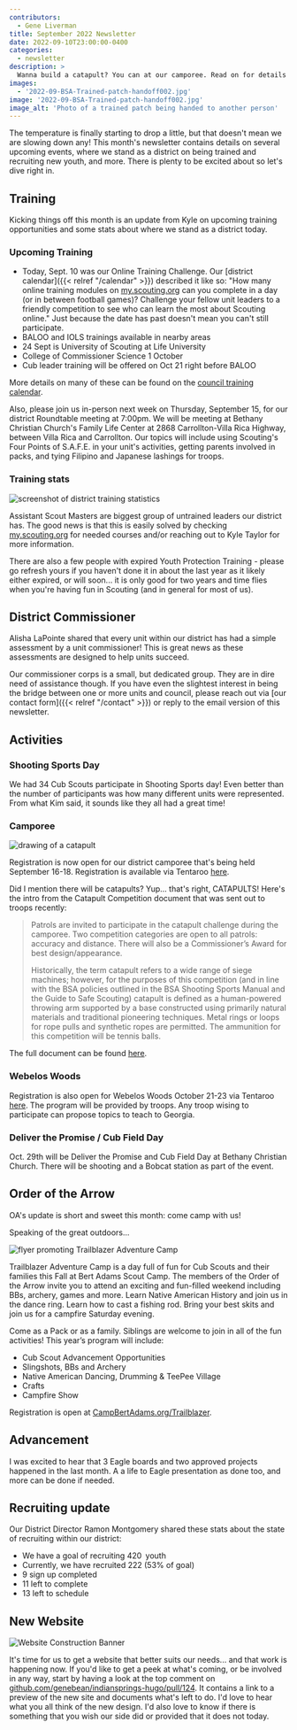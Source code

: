 ```yaml
---
contributors:
  - Gene Liverman
title: September 2022 Newsletter
date: 2022-09-10T23:00:00-0400
categories:
  - newsletter
description: >
  Wanna build a catapult? You can at our camporee. Read on for details on this, training, recruiting, several more events, and our upcoming website overhaul.
images:
  - '2022-09-BSA-Trained-patch-handoff002.jpg'
image: '2022-09-BSA-Trained-patch-handoff002.jpg'
image_alt: 'Photo of a trained patch being handed to another person'
---
```


The temperature is finally starting to drop a little, but that doesn't mean we are slowing down any! This month's newsletter contains details on several upcoming events, where we stand as a district on being trained and recruiting new youth, and more. There is plenty to be excited about so let's dive right in.

## Training

Kicking things off this month is an update from Kyle on upcoming training opportunities and some stats about where we stand as a district today.

### Upcoming Training

- Today, Sept. 10 was our Online Training Challenge. Our [district calendar]({{< relref "/calendar" >}}) described it like so: "How many online training modules on [my.scouting.org](http://my.scouting.org) can you complete in a day (or in between football games)? Challenge your fellow unit leaders to a friendly competition to see who can learn the most about Scouting online." Just because the date has past doesn't mean you can't still participate.
- BALOO and IOLS trainings available in nearby areas
- 24 Sept is University of Scouting at Life University
- College of Commissioner Science 1 October
- Cub leader training will be offered on Oct 21 right before BALOO

More details on many of these can be found on the [council training calendar](https://www.atlantabsa.org/calendar/558/Training).

Also, please join us in-person next week on Thursday, September 15, for our district Roundtable meeting at 7:00pm. We will be meeting at Bethany Christian Church's Family Life Center at 2868 Carrollton-Villa Rica Highway, between Villa Rica and Carrollton. Our topics will include using Scouting's Four Points of S.A.F.E. in your unit's activities, getting parents involved in packs, and tying Filipino and Japanese lashings for troops.

### Training stats

![screenshot of district training statistics](2022-09-10-training-stats.jpg)

Assistant Scout Masters are biggest group of untrained leaders our district has. The good news is that this is easily solved by checking [my.scouting.org](http://my.scouting.org) for needed courses and/or reaching out to Kyle Taylor for more information.

There are also a few people with expired Youth Protection Training - please go refresh yours if you haven't done it in about the last year as it likely either expired, or will soon... it is only good for two years and time flies when you're having fun in Scouting (and in general for most of us).

## District Commissioner

Alisha LaPointe shared that every unit within our district has had a simple assessment by a unit commissioner! This is great news as these assessments are designed to help units succeed.

Our commissioner corps is a small, but dedicated group. They are in dire need of assistance though. If you have even the slightest interest in being the bridge between one or more units and council, please reach out via [our contact form]({{< relref "/contact" >}}) or reply to the email version of this newsletter.

## Activities

### Shooting Sports Day

We had 34 Cub Scouts participate in Shooting Sports day! Even better than the number of participants was how many different units were represented. From what Kim said, it sounds like they all had a great time!

### Camporee

![drawing of a catapult](2022-09-catapult-drawing.jpg)

Registration is now open for our district camporee that's being held September 16-18. Registration is available via Tentaroo [here](https://www.atlantabsa.org/admin2/events/3636/25702/Indian-Springs-Fall-Camporee--Indian-Springs-District---Weekend-Events).

Did I mention there will be catapults? Yup... that's right, CATAPULTS! Here's the intro from the Catapult Competition document that was sent out to troops recently:

> Patrols are invited to participate in the catapult challenge during the camporee. Two competition categories are open to all patrols: accuracy and distance. There will also be a Commissioner’s Award for best design/appearance.
>
> Historically, the term catapult refers to a wide range of siege machines; however, for the purposes of this competition (and in line with the BSA policies outlined in the BSA Shooting Sports Manual and the Guide to Safe Scouting) catapult is defined as a human-powered throwing arm supported by a base constructed using primarily natural materials and traditional pioneering techniques. Metal rings or loops for rope pulls and synthetic ropes are permitted. The ammunition for this competition will be tennis balls.

The full document can be found [here](ISD-Fall-2022-Camporee-Catapult-Competition.pdf).

### Webelos Woods

Registration is also open for Webelos Woods October 21-23 via Tentaroo [here](https://www.atlantabsa.org/admin2/events/3636/25701/Indian-Springs-Webelos-Woods). The program will be provided by troops. Any troop wising to participate can propose topics to teach to Georgia.

### Deliver the Promise / Cub Field Day

Oct. 29th will be Deliver the Promise and Cub Field Day at Bethany Christian Church. There will be shooting and a Bobcat station as part of the event.

## Order of the Arrow

OA's update is short and sweet this month: come camp with us!

Speaking of the great outdoors...

![flyer promoting Trailblazer Adventure Camp](2022-09-Trailblazer-Adventure-Camp.jpg)

Trailblazer Adventure Camp is a day full of fun for Cub Scouts and their families this Fall at Bert Adams Scout Camp. The members of the Order of the Arrow invite you to attend an exciting and fun-filled weekend including BBs, archery, games and more. Learn Native American History and join us in the dance ring. Learn how to cast a fishing rod. Bring your best skits and join us for a campfire Saturday evening.

Come as a Pack or as a family. Siblings are welcome to join in all of the fun activities! This year’s program will include:

- Cub Scout Advancement Opportunities
- Slingshots, BBs and Archery
- Native American Dancing, Drumming & TeePee Village
- Crafts
- Campfire Show

Registration is open at [CampBertAdams.org/Trailblazer](https://www.campbertadams.org/Trailblazer).

## Advancement

I was excited to hear that 3 Eagle boards and two approved projects happened in the last month. A a life to Eagle presentation as done too, and more can be done if needed.

## Recruiting update

Our District Director Ramon Montgomery shared these stats about the state of recruiting within our district:

- We have a goal of recruiting 420 youth
- Currently, we have recruited 222 (53% of goal)
- 9 sign up completed
- 11 left to complete
- 13 left to schedule

## New Website

![Website Construction Banner](website-construction-banner-870x350.jpg)

It's time for us to get a website that better suits our needs... and that work is happening now. If you'd like to get a peek at what's coming, or be involved in any way, start by having a look at the top comment on [github.com/genebean/indiansprings-hugo/pull/124](https://github.com/genebean/indiansprings-hugo/pull/124). It contains a link to a preview of the new site and documents what's left to do. I'd love to hear what you all think of the new design. I'd also love to know if there is something that you wish our side did or provided that it does not today.
